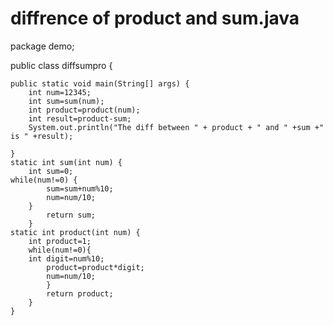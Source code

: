# diffrence of product and sum.java
package demo;

public class diffsumpro {

	public static void main(String[] args) {
		int num=12345;
		int sum=sum(num);
		int product=product(num);
		int result=product-sum;
		System.out.println("The diff between " + product + " and " +sum +" is " +result);
		
	}
	static int sum(int num) {
		int sum=0;
    while(num!=0) {
			sum=sum+num%10;
			num=num/10;
		}
			return sum;
		}
	static int product(int num) {
		int product=1;
		while(num!=0){
		int digit=num%10;
			product=product*digit;
			num=num/10;
			}
			return product;
		}	
	}


			



